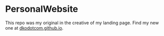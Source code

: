 # PersonalWebsite

This repo was my original in the creative of my landing page. Find my new one at [dkodotcom.github.io](dkodotcom.github.io).

